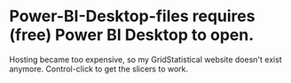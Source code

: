 # Power-BI-Desktop-files requires (free) Power BI Desktop to open.
Hosting became too expensive, so my GridStatistical website doesn't exist anymore.
Control-click to get the slicers to work.
